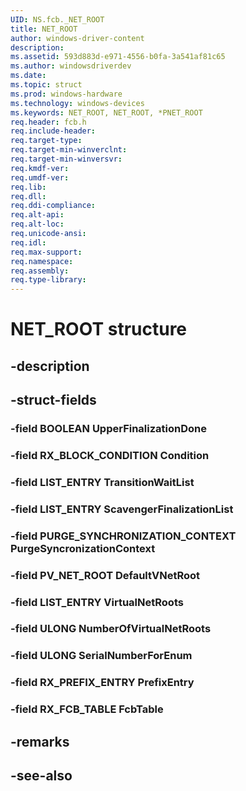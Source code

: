 ```yaml
---
UID: NS.fcb._NET_ROOT
title: NET_ROOT
author: windows-driver-content
description: 
ms.assetid: 593d883d-e971-4556-b0fa-3a541af81c65
ms.author: windowsdriverdev
ms.date: 
ms.topic: struct
ms.prod: windows-hardware
ms.technology: windows-devices
ms.keywords: NET_ROOT, NET_ROOT, *PNET_ROOT
req.header: fcb.h
req.include-header:
req.target-type:
req.target-min-winverclnt:
req.target-min-winversvr:
req.kmdf-ver:
req.umdf-ver:
req.lib:
req.dll:
req.ddi-compliance:
req.alt-api:
req.alt-loc:
req.unicode-ansi:
req.idl:
req.max-support:
req.namespace:
req.assembly:
req.type-library:
---
```


# NET_ROOT structure

## -description



## -struct-fields

### -field BOOLEAN UpperFinalizationDone			
 	
### -field RX_BLOCK_CONDITION Condition			
 	
### -field LIST_ENTRY TransitionWaitList			
 	
### -field LIST_ENTRY ScavengerFinalizationList			
 	
### -field PURGE_SYNCHRONIZATION_CONTEXT PurgeSyncronizationContext			
 	
### -field PV_NET_ROOT DefaultVNetRoot			
 	
### -field LIST_ENTRY VirtualNetRoots			
 	
### -field ULONG NumberOfVirtualNetRoots			
 	
### -field ULONG SerialNumberForEnum			
 	
### -field RX_PREFIX_ENTRY PrefixEntry			
 	
### -field RX_FCB_TABLE FcbTable			
 	
## -remarks

## -see-also